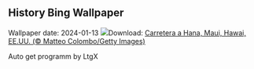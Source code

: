 ## History Bing Wallpaper
Wallpaper date: 2024-01-13
![](https://www.bing.com/th?id=OHR.HanaHighway_ES-ES1267688219_UHD.jpg&w=1000)Download: [Carretera a Hana, Maui, Hawai, EE.UU. (© Matteo Colombo/Getty Images)](https://www.bing.com/th?id=OHR.HanaHighway_ES-ES1267688219_UHD.jpg)

Auto get programm by LtgX
